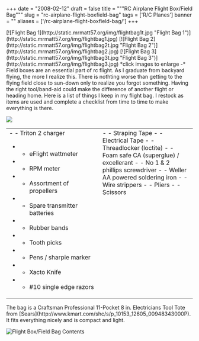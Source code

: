 
+++
date = "2008-02-12"
draft = false
title = """RC Airplane Flight Box/Field Bag"""
slug = "rc-airplane-flight-boxfield-bag"
tags = ['R/C Planes']
banner = ""
aliases = ['/rc-airplane-flight-boxfield-bag/']
+++


<div>[![Flight Bag 1](http://static.mrmatt57.org/img/flightbag1t.jpg "Flight Bag 1")](http://static.mrmatt57.org/img/flightbag1.jpg) [![Flight Bag 2](http://static.mrmatt57.org/img/flightbag2t.jpg "Flight Bag 2")](http://static.mrmatt57.org/img/flightbag2.jpg) [![Flight Bag 3](http://static.mrmatt57.org/img/flightbag3t.jpg "Flight Bag 3")](http://static.mrmatt57.org/img/flightbag3.jpg)  
*click images to enlarge -*</div>Field boxes are an essential part of rc flight. As I graduate from backyard flying, the more I realize this. There is nothting worse than getting to the flying field close to sun-down only to realize you forgot something. Having the right tool/band-aid could make the difference of another flight or heading home. Here is a list of things I keep in my flight bag. I restock as items are used and complete a checklist from time to time to make everything is there.

<script language="Javascript" src="http://mrmatt57.org/flickr/flickrnotes.php?photoid=2260620347"></script>

<noscript>[![](http://static.mrmatt57.org/img/2260620347.jpg)](http://www.flickr.com/photos/matt-walker/2260620347/)</noscript><table width="100%"><tr><td width="50%">- - Triton 2 charger
- - eFlight wattmeter
- - RPM meter
- - Assortment of propellers
- - Spare transmitter batteries
- - Rubber bands
- - Tooth picks
- - Pens / sharpie marker
- - Xacto Knife
- - #10 single edge razors

</td><td valign="top" width="50%">- - Straping Tape
- - Electrical Tape
- - Threadlocker (loctite)
- - Foam safe CA (superglue) / excellerant
- - No 1 & 2 phillips screwdriver
- - Weller AA powered soldering iron
- - Wire strippers
- - Pliers
- - Scissors

</td></tr></table>The bag is a Craftsman Professional 11-Pocket 8 in. Electricians Tool Tote  
 from [Sears](http://www.kmart.com/shc/s/p_10153_12605_00948343000P). It fits everything nicely and is compact and light.

![Flight Box/Field Bag Contents](http://static.mrmatt57.org/img/flightbox.jpg)




